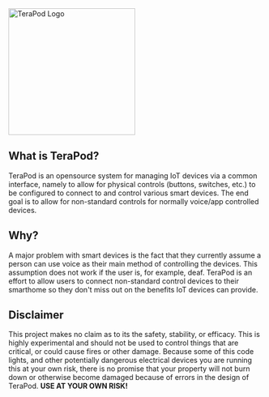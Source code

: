 <img src="https://raw.githubusercontent.com/mcanningjr/TeraPod/main/static/dist/img/TeraPod_logo.png" alt="TeraPod Logo" width="250"/>

## What is TeraPod?
TeraPod is an opensource system for managing IoT devices via a common interface, namely to allow for physical controls (buttons, switches, etc.) to be configured to connect to and control various smart devices. The end goal is to allow for non-standard controls for normally voice/app controlled devices.

## Why?
A major problem with smart devices is the fact that they currently assume a person can use voice as their main method of controlling the devices. This assumption does not work if the user is, for example, deaf. TeraPod is an effort to allow users to connect non-standard control devices to their smarthome so they don't miss out on the benefits IoT devices can provide.

## Disclaimer
This project makes no claim as to its the safety, stability, or efficacy. This is highly experimental and should
not be used to control things that are critical, or could cause fires or other damage. Because some of this code lights, and other potentially dangerous electrical devices you are running this at your own risk, there is no promise that your property will not burn down or otherwise become damaged because of errors in the design of TeraPod. **USE AT YOUR OWN RISK!**
